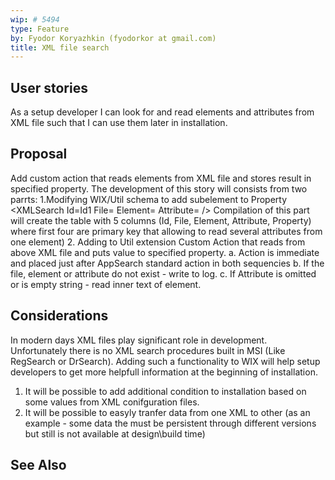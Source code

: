 ```yaml
---
wip: # 5494
type: Feature
by: Fyodor Koryazhkin (fyodorkor at gmail.com)
title: XML file search
---
```


## User stories

As a setup developer I can look for and read elements and attributes from XML file such that I can use them later in installation.


## Proposal

Add custom action that reads elements from XML file and stores result in specified property.
The development of this story will consists from two parrts:
1.Modifying WIX/Util schema to add subelement to Property
	<Property Name=SOME_PROPERTY...>
		<XMLSearch Id=Id1 File=<formatted path to file> Element=<XPath> Attribute=<name of attribute> />
	</Property>
	Compilation of this part will create the table with 5 columns (Id, File, Element, Attribute, Property) where first four are primary key that allowing to read several attributes from one element)
2. Adding to Util extension Custom Action that reads from above XML file and puts value to specified property.
	a. Action is immediate and placed just after AppSearch standard action in both sequencies
	b. If the file, element or attribute do not exist - write to log.
	c. If Attribute is omitted or is empty string - read inner text of element.

## Considerations
In modern days XML files play significant role in development. Unfortunately there is no XML search procedures built in MSI (Like RegSearch or DrSearch). 
Adding such a functionality to WIX will help setup developers to get more helpfull information at the beginning of installation.
1. It will be possible to add additional condition to installation based on some values from XML conifguration files.
2. It will be possible to easyly tranfer data from one XML to other (as an example - some data the must be persistent through different versions but still is not available at design\build time) 


## See Also
